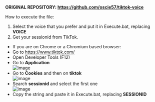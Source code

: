 **ORIGINAL REPOSITORY: https://github.com/oscie57/tiktok-voice**

How to execute the file:

1) Select the voice that you prefer and put it in Execute.bat, replacing **VOICE**
2) Get your sessionid from TikTok.
- If you are on Chrome or a Chromium based browser:
- Go to https://www.tiktok.com/<br/>
- Open Developer Tools (F12)<br/>
- Go to **Application**<br/>
![image](https://user-images.githubusercontent.com/61363883/195342403-7a82e4de-6f04-4a09-9088-e4d36981706b.png)
- Go to **Cookies** and then on **tiktok**<br/>
![image](https://user-images.githubusercontent.com/61363883/195342614-d15936f2-5fd9-47e7-9547-9a29932a14b4.png)
- Search **sessionid** and select the first one<br/>
![image](https://user-images.githubusercontent.com/61363883/195342887-3ef8530e-1f51-4e6d-be67-3a8707c265f3.png)
- Copy the string and paste it in Execute.bat, replacing **SESSIONID**

